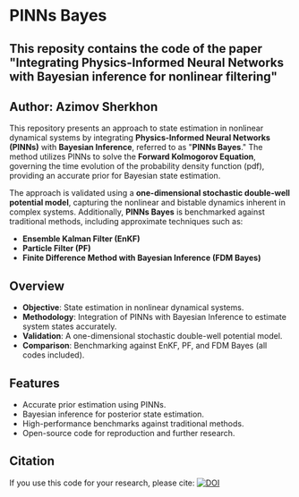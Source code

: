 # PINNs Bayes
## This reposity contains the code of the paper "Integrating Physics-Informed Neural Networks with Bayesian inference for nonlinear filtering"

## Author: Azimov Sherkhon

This repository presents an approach to state estimation in nonlinear dynamical systems by integrating **Physics-Informed Neural Networks (PINNs)** with **Bayesian Inference**, referred to as "**PINNs Bayes**." The method utilizes PINNs to solve the **Forward Kolmogorov Equation**, governing the time evolution of the probability density function (pdf), providing an accurate prior for Bayesian state estimation.

The approach is validated using a **one-dimensional stochastic double-well potential model**, capturing the nonlinear and bistable dynamics inherent in complex systems. Additionally, **PINNs Bayes** is benchmarked against traditional methods, including approximate techniques such as:

- **Ensemble Kalman Filter (EnKF)**
- **Particle Filter (PF)**
- **Finite Difference Method with Bayesian Inference (FDM Bayes)**

## Overview

- **Objective**: State estimation in nonlinear dynamical systems.
- **Methodology**: Integration of PINNs with Bayesian Inference to estimate system states accurately.
- **Validation**: A one-dimensional stochastic double-well potential model.
- **Comparison**: Benchmarking against EnKF, PF, and FDM Bayes (all codes included).

## Features

- Accurate prior estimation using PINNs.
- Bayesian inference for posterior state estimation.
- High-performance benchmarks against traditional methods.
- Open-source code for reproduction and further research.

## Citation
If you use this code for your research, please cite:
[![DOI](https://zenodo.org/badge/DOI/10.5281/zenodo.15131602.svg)](https://doi.org/10.5281/zenodo.15131602)
